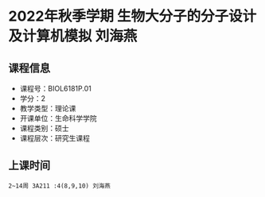 # 2022年秋季学期 生物大分子的分子设计及计算机模拟 刘海燕






## 课程信息

- 课程号：BIOL6181P.01
- 学分：2
- 教学类型：理论课
- 开课单位：生命科学学院
- 课程类别：硕士
- 课程层次：研究生课程

## 上课时间

```
2~14周 3A211 :4(8,9,10) 刘海燕
```

